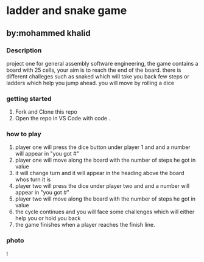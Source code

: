 # ladder and snake game

## by:mohammed khalid

### **Description**

project one for general assembly software engineering, the game contains a board with 25 cells, your aim is to reach the end of the board. there is different challeges such as snaked which will take you back few steps or ladders which help you jump ahead. you will move by rolling a dice

### **getting started**

1. Fork and Clone this repo
2. Open the repo in VS Code with code .

### **how to play**

1. player one will press the dice button under player 1 and and a number will appear in "you got #"
2. player one will move along the board with the number of steps he got in value
3. it will change turn and it will appear in the heading above the board whos turn it is
4. player two will press the dice under player two and and a number will appear in "you got #"
5. player two will move along the board with the number of steps he got in value
6. the cycle continues and you will face some challenges which will either help you or hold you back
7. the game finishes when a player reaches the finish line.

### **photo**

!
